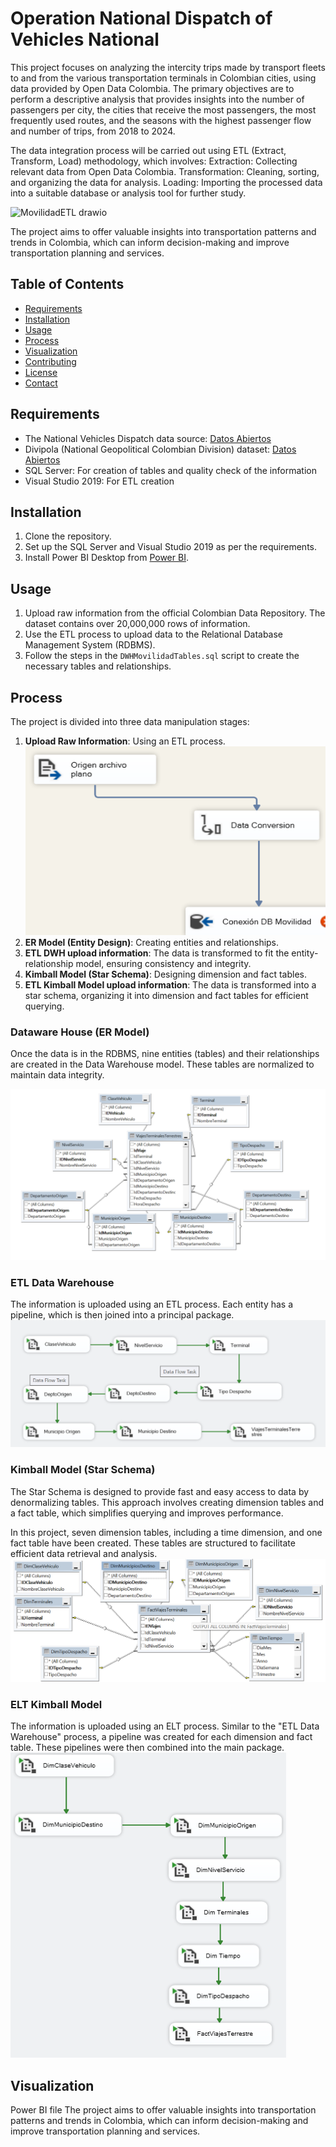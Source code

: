 # Operation National Dispatch of Vehicles National

This project focuses on analyzing the intercity trips made by transport fleets to and from the various transportation terminals in Colombian cities, using data provided by Open Data Colombia. The primary objectives are to perform a descriptive analysis that provides insights into the number of passengers per city, the cities that receive the most passengers, the most frequently used routes, and the seasons with the highest passenger flow and number of trips, from 2018 to 2024.			

The data integration process will be carried out using ETL (Extract, Transform, Load) methodology, which involves:
Extraction: Collecting relevant data from Open Data Colombia.
Transformation: Cleaning, sorting, and organizing the data for analysis.
Loading: Importing the processed data into a suitable database or analysis tool for further study.

![MovilidadETL drawio](https://github.com/user-attachments/assets/ed3f0f33-5a1a-4b1b-a73e-2b17937b8f17)

The project aims to offer valuable insights into transportation patterns and trends in Colombia, which can inform decision-making and improve transportation planning and services.

## Table of Contents
- [Requirements](#requirements)
- [Installation](#installation)
- [Usage](#usage)
- [Process](#process)
- [Visualization](#visualization)
- [Contributing](#contributing)
- [License](#license)
- [Contact](#contact)

 
## Requirements
- The National Vehicles Dispatch data source: [Datos Abiertos](https://www.datos.gov.co/)
- Divipola (National Geopolitical Colombian Division) dataset: [Datos Abiertos](https://www.datos.gov.co/)
- SQL Server: For creation of tables and quality check of the information
- Visual Studio 2019: For ETL creation

## Installation
1. Clone the repository.
2. Set up the SQL Server and Visual Studio 2019 as per the requirements.
3. Install Power BI Desktop from [Power BI](https://powerbi.microsoft.com/desktop/).

## Usage
1. Upload raw information from the official Colombian Data Repository. The dataset contains over 20,000,000 rows of information.
2. Use the ETL process to upload data to the Relational Database Management System (RDBMS).
3. Follow the steps in the `DWHMovilidadTables.sql` script to create the necessary tables and relationships.

## Process
The project is divided into three data manipulation stages:
1. **Upload Raw Information**: Using an ETL process.
![alt text](https://github.com/daram10/VehiclesDispatch/blob/main/MovilidadSourceDataFlow.png)
2. **ER Model (Entity Design)**: Creating entities and relationships.
3. **ETL DWH upload information**: The data is transformed to fit the entity-relationship model, ensuring consistency and integrity.
4. **Kimball Model (Star Schema)**: Designing dimension and fact tables.
5. **ETL Kimball Model upload information**: The data is transformed into a star schema, organizing it into dimension and fact tables for efficient querying.


### Dataware House (ER Model)
Once the data is in the RDBMS, nine entities (tables) and their relationships are created in the Data Warehouse model. These tables are normalized to maintain data integrity.

![alt text](https://github.com/daram10/VehiclesDispatch/blob/main/DWHModelMovilidad.png)
    
### ETL Data Warehouse
The information is uploaded using an ETL process. Each entity has a pipeline, which is then joined into a principal package.
![!\[alt text\]](https://github.com/daram10/VehiclesDispatch/blob/main/DWHETLMovilidad.png)


### Kimball Model (Star Schema)
The Star Schema is designed to provide fast and easy access to data by denormalizing tables. This approach involves creating dimension tables and a fact table, which simplifies querying and improves performance.

In this project, seven dimension tables, including a time dimension, and one fact table have been created. These tables are structured to facilitate efficient data retrieval and analysis.
![Star Schema Diagram](DimentionalModelMovilidad.png)


### ELT Kimball Model
The information is uploaded using an ELT process. Similar to the "ETL Data Warehouse" process, a pipeline was created for each dimension and fact table. These pipelines were then combined into the main package.
![alt text](DimentionalETLMovilidad.png)

## Visualization 
Power BI file 
The project aims to offer valuable insights into transportation patterns and trends in Colombia, which can inform decision-making and improve transportation planning and services.